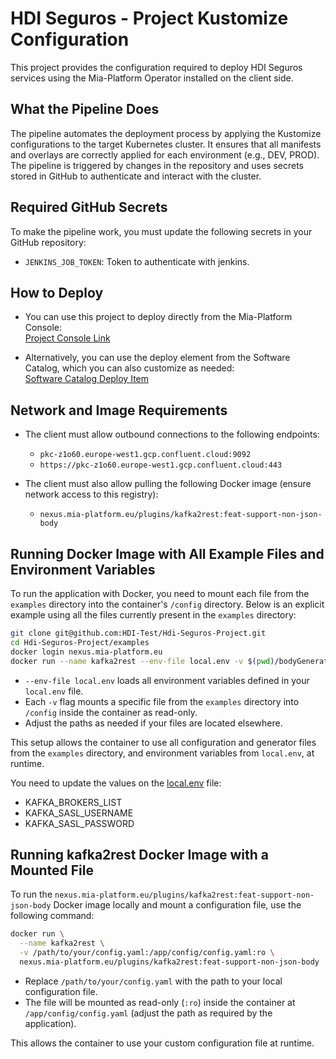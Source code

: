 # HDI Seguros - Project Kustomize Configuration

This project provides the configuration required to deploy HDI Seguros services using the Mia-Platform Operator installed on the client side.

## What the Pipeline Does

The pipeline automates the deployment process by applying the Kustomize configurations to the target Kubernetes cluster. It ensures that all manifests and overlays are correctly applied for each environment (e.g., DEV, PROD). The pipeline is triggered by changes in the repository and uses secrets stored in GitHub to authenticate and interact with the cluster.

## Required GitHub Secrets

To make the pipeline work, you must update the following secrets in your GitHub repository:

- `JENKINS_JOB_TOKEN`: Token to authenticate with jenkins.

## How to Deploy

- You can use this project to deploy directly from the Mia-Platform Console:  
  [Project Console Link](https://console.cloud.mia-platform.eu/projects/68555d8048e364cdce509d68/homepage)

- Alternatively, you can use the deploy element from the Software Catalog, which you can also customize as needed:  
  [Software Catalog Deploy Item](https://console.cloud.mia-platform.eu/tenants/7898bbc0-aded-4fd1-8c5d-775cbf39427c/software-catalog/urn%3A7898bbc0-aded-4fd1-8c5d-775cbf39427c%3Amktp%3Adeploy-item)

## Network and Image Requirements

- The client must allow outbound connections to the following endpoints:
  - `pkc-z1o60.europe-west1.gcp.confluent.cloud:9092`
  - `https://pkc-z1o60.europe-west1.gcp.confluent.cloud:443`

- The client must also allow pulling the following Docker image (ensure network access to this registry):
  - `nexus.mia-platform.eu/plugins/kafka2rest:feat-support-non-json-body`

## Running Docker Image with All Example Files and Environment Variables

To run the application with Docker, you need to mount each file from the `examples` directory into the container's `/config` directory. Below is an explicit example using all the files currently present in the `examples` directory:

```sh
git clone git@github.com:HDI-Test/Hdi-Seguros-Project.git
cd Hdi-Seguros-Project/examples
docker login nexus.mia-platform.eu
docker run --name kafka2rest --env-file local.env -v $(pwd)/bodyGenerators.js:/configs/bodyGenerators.js:ro -v $(pwd)/headerGenerators.js:/configs/headerGenerator.js:ro -v $(pwd)/kafka2rest-config.json:/configs/kafka2rest-config.json:ro -v $(pwd)/pathGenerators.js:/configs/pathGenerators.js:ro nexus.mia-platform.eu/plugins/kafka2rest:feat-support-non-json-body
```

- `--env-file local.env` loads all environment variables defined in your `local.env` file.
- Each `-v` flag mounts a specific file from the `examples` directory into `/config` inside the container as read-only.
- Adjust the paths as needed if your files are located elsewhere.

This setup allows the container to use all configuration and generator files from the `examples` directory, and environment variables from `local.env`, at runtime.

You need to update the values on the [local.env](./examples/local.env) file:
- KAFKA_BROKERS_LIST
- KAFKA_SASL_USERNAME
- KAFKA_SASL_PASSWORD


## Running kafka2rest Docker Image with a Mounted File

To run the `nexus.mia-platform.eu/plugins/kafka2rest:feat-support-non-json-body` Docker image locally and mount a configuration file, use the following command:

```sh
docker run \
  --name kafka2rest \
  -v /path/to/your/config.yaml:/app/config/config.yaml:ro \
  nexus.mia-platform.eu/plugins/kafka2rest:feat-support-non-json-body
```

- Replace `/path/to/your/config.yaml` with the path to your local configuration file.
- The file will be mounted as read-only (`:ro`) inside the container at `/app/config/config.yaml` (adjust the path as required by the application).

This allows the container to use your custom configuration file at runtime.


